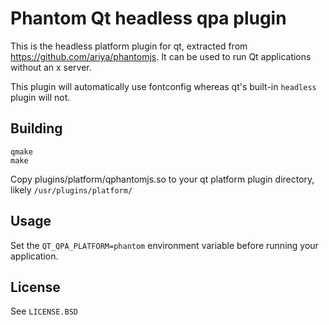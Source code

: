 # Phantom Qt headless qpa plugin

This is the headless platform plugin for qt, extracted from https://github.com/ariya/phantomjs. It can be used to run Qt applications without an x server.

This plugin will automatically use fontconfig whereas qt's built-in `headless` plugin will not.

## Building

```
qmake
make
```

Copy plugins/platform/qphantomjs.so to your qt platform plugin directory, likely `/usr/plugins/platform/`

## Usage

Set the `QT_QPA_PLATFORM=phantom` environment variable before running your application.

## License

See `LICENSE.BSD`

